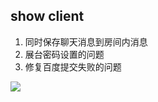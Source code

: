 ## show client

1. 同时保存聊天消息到房间内消息
2. 展台密码设置的问题
3. 修复百度提交失败的问题

![](Pasted%20image%2020240125170942.png)